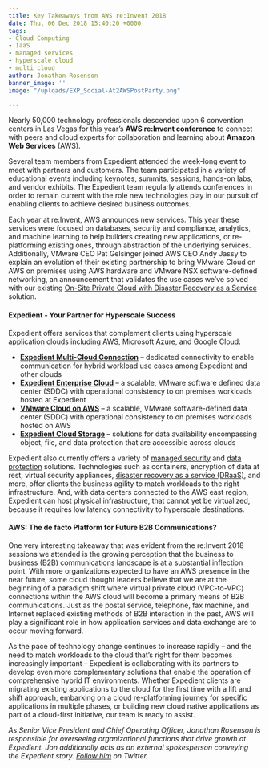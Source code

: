 ```yaml
---
title: Key Takeaways from AWS re:Invent 2018
date: Thu, 06 Dec 2018 15:40:20 +0000
tags:
- Cloud Computing
- IaaS
- managed services
- hyperscale cloud
- multi cloud
author: Jonathan Rosenson
banner_image: ''
image: "/uploads/EXP_Social-At2AWSPostParty.png"

---
```

Nearly 50,000 technology professionals descended upon 6 convention centers in Las Vegas for this year’s **AWS re:Invent conference** to connect with peers and cloud experts for collaboration and learning about **Amazon Web Services** (AWS). 

Several team members from Expedient attended the week-long event to meet with partners and customers. The team participated in a variety of educational events including keynotes, summits, sessions, hands-on labs, and vendor exhibits. The Expedient team regularly attends conferences in order to remain current with the role new technologies play in our pursuit of enabling clients to achieve desired business outcomes. 

Each year at re:Invent, AWS announces new services. This year these services were focused on databases, security and compliance, analytics, and machine learning to help builders creating new applications, or re-platforming existing ones, through abstraction of the underlying services. Additionally, VMware CEO Pat Gelsinger joined AWS CEO Andy Jassy to explain an evolution of their existing partnership to bring VMware Cloud on AWS on premises using AWS hardware and VMware NSX software-defined networking, an announcement that validates the use cases we’ve solved with our existing [On-Site Private Cloud with Disaster Recovery as a Service](https://www.expedient.com/services/managed-services/disaster-recovery/#onsite) solution.

#### Expedient - Your Partner for Hyperscale Success

Expedient offers services that complement clients using hyperscale application clouds including AWS, Microsoft Azure, and Google Cloud:

* [**Expedient Multi-Cloud Connection**](https://www.expedient.com/services/infrastructure-as-a-service/connectivity/multi-cloud-connection/) – dedicated connectivity to enable communication for hybrid workload use cases among Expedient and other clouds
* [**Expedient Enterprise Cloud**](https://www.expedient.com/services/infrastructure-as-a-service/cloud/) – a scalable, VMware software defined data center (SDDC) with operational consistency to on premises workloads hosted at Expedient
* [**VMware Cloud on AWS**](https://www.expedient.com/vmc-on-aws/) – a scalable, VMware software-defined data center (SDDC) with operational consistency to on premises workloads hosted on AWS
* [**Expedient Cloud Storage**](https://www.expedient.com/services/managed-services/cloud-storage/) **–** solutions for data availability encompassing object, file, and data protection that are accessible across clouds

Expedient also currently offers a variety of [managed security](https://www.expedient.com/services/managed-services/compliance-security/) and [data protection](https://www.expedient.com/services/managed-services/backup/) solutions. Technologies such as containers, encryption of data at rest, virtual security appliances, [disaster recovery as a service (DRaaS)](https://www.expedient.com/services/managed-services/disaster-recovery/), and more, offer clients the business agility to match workloads to the right infrastructure. And, with data centers connected to the AWS east region, Expedient can host physical infrastructure, that cannot yet be virtualized, because it requires low latency connectivity to hyperscale destinations.

#### AWS: The de facto Platform for Future B2B Communications?

One very interesting takeaway that was evident from the re:Invent 2018 sessions we attended is the growing perception that the business to business (B2B) communications landscape is at a substantial inflection point. With more organizations expected to have an AWS presence in the near future, some cloud thought leaders believe that we are at the beginning of a paradigm shift where virtual private cloud (VPC-to-VPC) connections within the AWS cloud will become a primary means of B2B communications. Just as the postal service, telephone, fax machine, and Internet replaced existing methods of B2B interaction in the past, AWS will play a significant role in how application services and data exchange are to occur moving forward. 

As the pace of technology change continues to increase rapidly – and the need to match workloads to the cloud that’s right for them becomes increasingly important – Expedient is collaborating with its partners to develop even more complementary solutions that enable the operation of comprehensive hybrid IT environments. Whether Expedient clients are migrating existing applications to the cloud for the first time with a lift and shift approach, embarking on a cloud re-platforming journey for specific applications in multiple phases, or building new cloud native applications as part of a cloud-first initiative, our team is ready to assist. 

_As Senior Vice President and Chief Operating Officer, Jonathan Rosenson is responsible for overseeing organizational functions that drive growth at Expedient. Jon additionally acts as an external spokesperson conveying the Expedient story._ [_Follow him_](https://twitter.com/rosenson) _on Twitter._